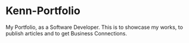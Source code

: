 # Kenn-Portfolio
My Portfolio, as a Software Developer. This is to showcase my works, to publish articles and to get Business Connections.
